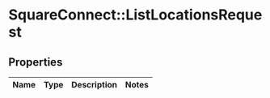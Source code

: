 # SquareConnect::ListLocationsRequest

## Properties
Name | Type | Description | Notes
------------ | ------------- | ------------- | -------------


